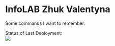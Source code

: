 # InfoLAB Zhuk Valentyna
Some commands I want to remember.

Status of Last Deployment:<br>
<img src="https://github.com/ZhukValentyna/InfoLAB/workflows/GitHubActions-InfoLAB/badge.svg?branch=master"><br>
